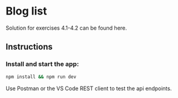 # Blog list

Solution for exercises 4.1-4.2 can be found here.

## Instructions
### Install and start the app:
```sh
npm install && npm run dev
```

Use Postman or the VS Code REST client to test the api endpoints.